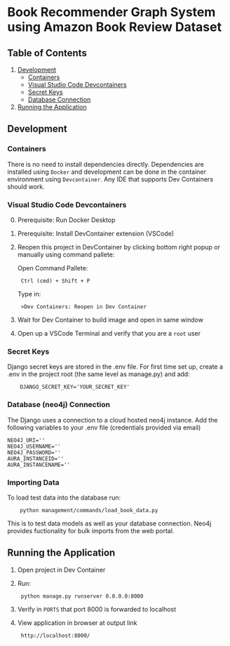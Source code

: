 # Book Recommender Graph System using Amazon Book Review Dataset

## Table of Contents
1. [Development](#development)
   - [Containers](#containers)
   - [Visual Studio Code Devcontainers](#visual-studio-code-devcontainers)
   - [Secret Keys](#secret-keys)
   - [Database Connection](#neo4j-connection)
2. [Running the Application](#running-the-application)

## Development

### Containers
There is no need to install dependencies directly. Dependencies are installed using `Docker` and development can be done in the container environment using `Devcontainer`. Any IDE that supports Dev Containers should work.

### Visual Studio Code Devcontainers
0. Prerequisite: Run Docker Desktop
1. Prerequisite: Install DevContainer extension (VSCode)
2. Reopen this project in DevContainer by clicking bottom right popup or manually using command pallete:

    Open Command Pallete:

        Ctrl (cmd) + Shift + P

    Type in: 

        >Dev Containers: Reopen in Dev Container

3. Wait for Dev Container to build image and open in same window
4. Open up a VSCode Terminal and verify that you are a `root` user

### Secret Keys
Django secret keys are stored in the .env file. For first time set up, create a .env in the project root (the same level as manage.py) and add:

        DJANGO_SECRET_KEY='YOUR_SECRET_KEY'

### Database (neo4j) Connection
The Django uses a connection to a cloud hosted neo4j instance. Add the following variables to your .env file (credentials provided via email)

    NEO4J_URI=''  
    NEO4J_USERNAME=''  
    NEO4J_PASSWORD=''  
    AURA_INSTANCEID=''  
    AURA_INSTANCENAME=''  

### Importing Data
To load test data into the database run:

        python management/commands/load_book_data.py 
        
This is to test data models as well as your database connection. Neo4j provides fuctionality for bulk imports from the web portal.

## Running the Application
1. Open project in Dev Container
2. Run:

        python manage.py runserver 0.0.0.0:8000

3. Verify in `PORTS` that port 8000 is forwarded to localhost
4. View application in browser at output link

        http://localhost:8000/
